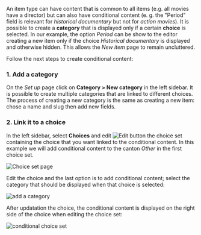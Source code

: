 An item type can have content that is common to all items (e.g. all movies have a director) but can also have conditional content (e. g. the "Period" field is relevant for *historical documentary* but not for *action movies*). It is possible to create a **category** that is displayed only if a certain **choice** is selected. In our example, the option *Period* can be show to the editor creating a new item only if the choice *Historical documentary* is displayed and otherwise hidden.
This allows the *New item* page to remain uncluttered.  

Follow the next steps to create conditional content:  

### 1. Add a category

On the *Set up* page click on **Category > New category** in the left sidebar. It is possible to create multiple categories that are linked to different choices.  
The process of creating a new category is the same as creating a new item: chose a name and slug then add new fields.

### 2. Link it to a choice

In the left sidebar, select **Choices** and edit ![Edit button](assets/buttons/edit_btn.png) the choice set containing the choice that you want linked to the conditional content. In this example we will add conditional content to the canton *Other* in the first choice set.

![Choice set page](assets/choice/a-choice-set-page.png)

Edit the choice and the last option is to add conditional content; select the category that should be displayed when that choice is selected:

![add a category](assets/categories/a-add-category.png)

After updatation the choice, the conditional content is displayed on the right side of the choice when editing the choice set:

![conditional choice set](assets/categories/a-conditional-choiceset.png)
